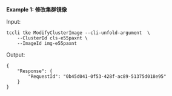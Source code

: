 **Example 1: 修改集群镜像**



Input: 

```
tccli tke ModifyClusterImage --cli-unfold-argument  \
    --ClusterId cls-e55paxnt \
    --ImageId img-e55paxnt
```

Output: 
```
{
    "Response": {
        "RequestId": "0b45d041-0f53-428f-ac89-51375d018e95"
    }
}
```

